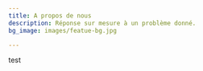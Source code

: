 ```yaml
---
title: A propos de nous
description: Réponse sur mesure à un problème donné.
bg_image: images/featue-bg.jpg

---
```

test